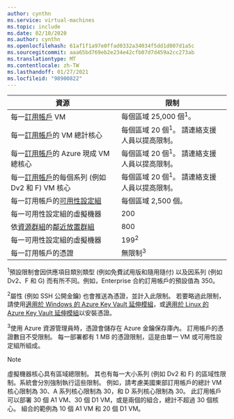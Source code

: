 ```yaml
---
author: cynthn
ms.service: virtual-machines
ms.topic: include
ms.date: 02/10/2020
ms.author: cynthn
ms.openlocfilehash: 61af1f1a97e0ffad0332a34034f5dd1d007d1a5c
ms.sourcegitcommit: aaa65bd769eb2e234e42cfb07d7d459a2cc273ab
ms.translationtype: MT
ms.contentlocale: zh-TW
ms.lasthandoff: 01/27/2021
ms.locfileid: "98900822"
---
```

| 資源 | 限制 |
| --- | --- |
| 每一[訂用帳戶](https://azure.microsoft.com/pricing/) VM |每個區域 25,000 個<sup>1</sup>。 |
| 每一[訂用帳戶](https://azure.microsoft.com/pricing/)的 VM 總計核心 |每個區域 20 個<sup>1</sup>。 請連絡支援人員以提高限制。 |
| 每一[訂用帳戶](https://azure.microsoft.com/pricing/)的 Azure 現成 VM 總核心 |每個區域 20 個<sup>1</sup>。 請連絡支援人員以提高限制。 |
| 每一[訂用帳戶](https://azure.microsoft.com/pricing/)的每個系列 (例如 Dv2 和 F) VM 核心 |每個區域 20 個<sup>1</sup>。 請連絡支援人員以提高限制。 |
| 每一訂用帳戶的[可用性設定組](../articles/virtual-machines/manage-availability.md#configure-multiple-virtual-machines-in-an-availability-set-for-redundancy) |每個區域 2,500 個。 |
| 每一可用性設定組的虛擬機器 | 200 |
| 依[資源群組](../articles/azure-resource-manager/management/overview.md#resource-groups)的[鄰近放置群組](../articles/virtual-machines/windows/proximity-placement-groups-portal.md) | 800 | 
| 每一可用性設定組的虛擬機器 | 199<sup>2</sup> |
| 每一訂用帳戶的憑證 |無限制<sup>3</sup> |

<sup>1</sup>預設限制會因供應項目類別類型 (例如免費試用版和隨用隨付) 以及因系列 (例如 Dv2、F 和 G) 而有所不同。例如，Enterprise 合約訂用帳戶的預設值為 350。

<sup>2</sup>屬性 (例如 SSH 公開金鑰) 也會推送為憑證，並計入此限制。 若要略過此限制，請使用[適用於 Windows 的 Azure Key Vault 延伸模組](../articles/virtual-machines/extensions/key-vault-windows.md)，或[適用於 Linux 的 Azure Key Vault 延伸模組](../articles/virtual-machines/extensions/key-vault-linux.md)以安裝憑證。

<sup>3</sup>使用 Azure 資源管理員時，憑證會儲存在 Azure 金鑰保存庫內。 訂用帳戶的憑證數目不受限制。 每一部署都有 1 MB 的憑證限制，這是由單一 VM 或可用性設定組所組成。



> [!NOTE]
> 虛擬機器核心具有區域總限制。 其也有每一大小系列 (例如 Dv2 和 F) 的區域性限制。系統會分別強制執行這些限制。 例如，請考慮美國東部訂用帳戶的總計 VM 核心限制為 30、A 系列核心限制為 30，和 D 系列核心限制為 30。 此訂用帳戶可以部署 30 個 A1 VM、30 個 D1 VM，或是兩個的組合，總計不超過 30 個核心。 組合的範例為 10 個 A1 VM 和 20 個 D1 VM。  
> <!-- -->
>